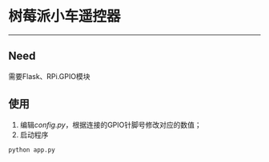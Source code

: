 # 树莓派小车遥控器
-----
## Need

需要Flask、RPi.GPIO模块

## 使用

1. 编辑*config.py*，根据连接的GPIO针脚号修改对应的数值；
2. 启动程序

```python app.py```

